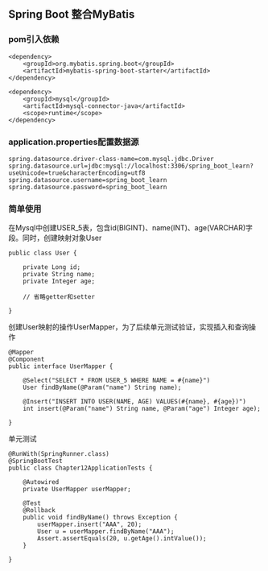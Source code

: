 ## Spring Boot 整合MyBatis

### pom引入依赖
```
<dependency>
    <groupId>org.mybatis.spring.boot</groupId>
    <artifactId>mybatis-spring-boot-starter</artifactId>
</dependency>

<dependency>
    <groupId>mysql</groupId>
    <artifactId>mysql-connector-java</artifactId>
    <scope>runtime</scope>
</dependency>
```

### application.properties配置数据源
```
spring.datasource.driver-class-name=com.mysql.jdbc.Driver
spring.datasource.url=jdbc:mysql://localhost:3306/spring_boot_learn?useUnicode=true&characterEncoding=utf8
spring.datasource.username=spring_boot_learn
spring.datasource.password=spring_boot_learn
```

### 简单使用
在Mysql中创建USER_5表，包含id(BIGINT)、name(INT)、age(VARCHAR)字段。同时，创建映射对象User
```
public class User {

    private Long id;
    private String name;
    private Integer age;

    // 省略getter和setter

}
```

创建User映射的操作UserMapper，为了后续单元测试验证，实现插入和查询操作
```
@Mapper
@Component
public interface UserMapper {

    @Select("SELECT * FROM USER_5 WHERE NAME = #{name}")
    User findByName(@Param("name") String name);

    @Insert("INSERT INTO USER(NAME, AGE) VALUES(#{name}, #{age})")
    int insert(@Param("name") String name, @Param("age") Integer age);

}
```

单元测试
```
@RunWith(SpringRunner.class)
@SpringBootTest
public class Chapter12ApplicationTests {

    @Autowired
    private UserMapper userMapper;

    @Test
    @Rollback
    public void findByName() throws Exception {
        userMapper.insert("AAA", 20);
        User u = userMapper.findByName("AAA");
        Assert.assertEquals(20, u.getAge().intValue());
    }

}
```

